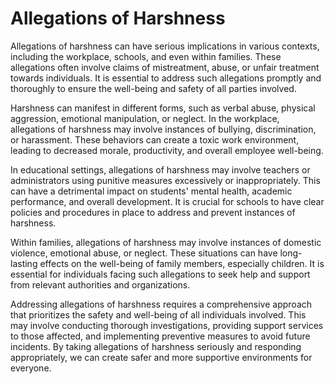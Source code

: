 <h1>Allegations of Harshness</h1>
<p>Allegations of harshness can have serious implications in various contexts, including the workplace, schools, and even within families. These allegations often involve claims of mistreatment, abuse, or unfair treatment towards individuals. It is essential to address such allegations promptly and thoroughly to ensure the well-being and safety of all parties involved.</p>
<p>Harshness can manifest in different forms, such as verbal abuse, physical aggression, emotional manipulation, or neglect. In the workplace, allegations of harshness may involve instances of bullying, discrimination, or harassment. These behaviors can create a toxic work environment, leading to decreased morale, productivity, and overall employee well-being.</p>
<p>In educational settings, allegations of harshness may involve teachers or administrators using punitive measures excessively or inappropriately. This can have a detrimental impact on students' mental health, academic performance, and overall development. It is crucial for schools to have clear policies and procedures in place to address and prevent instances of harshness.</p>
<p>Within families, allegations of harshness may involve instances of domestic violence, emotional abuse, or neglect. These situations can have long-lasting effects on the well-being of family members, especially children. It is essential for individuals facing such allegations to seek help and support from relevant authorities and organizations.</p>
<p>Addressing allegations of harshness requires a comprehensive approach that prioritizes the safety and well-being of all individuals involved. This may involve conducting thorough investigations, providing support services to those affected, and implementing preventive measures to avoid future incidents. By taking allegations of harshness seriously and responding appropriately, we can create safer and more supportive environments for everyone.</p>